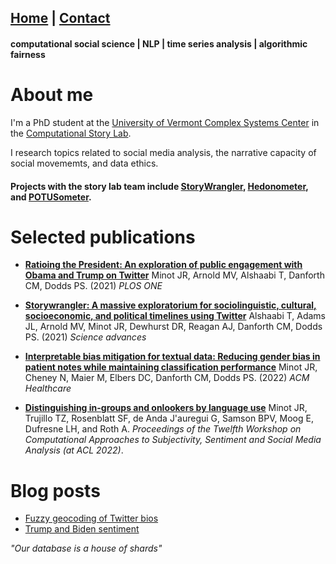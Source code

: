 ## [Home](index.md) | [Contact](contact.md)

#### computational social science | NLP | time series analysis | algorithmic fairness

# About me


I'm a PhD student at the [University of Vermont Complex Systems Center](https://twitter.com/uvmcomplexity) in the [Computational Story Lab](https://twitter.com/compstorylab).

I research topics related to social media analysis, the narrative capacity of social movememts, and data ethics.


#### Projects with the story lab team include [StoryWrangler](https://storywrangling.org), [Hedonometer](https://hedonometer.org), and [POTUSometer](http://compstorylab.org/potusometer/).

# Selected publications

- [**Ratioing the President: An exploration of public engagement with Obama and Trump on Twitter**](https://journals.plos.org/plosone/article?id=10.1371/journal.pone.0248880)
Minot JR, Arnold MV, Alshaabi T, Danforth CM, Dodds PS. (2021) _PLOS ONE_

- [**Storywrangler: A massive exploratorium for sociolinguistic, cultural, socioeconomic, and political timelines using Twitter**](https://www.science.org/doi/full/10.1126/sciadv.abe6534) 
Alshaabi T, Adams JL, Arnold MV, Minot JR, Dewhurst DR, Reagan AJ, Danforth CM, Dodds PS. (2021) _Science advances_

- [**Interpretable bias mitigation for textual data: Reducing gender bias
in patient notes while maintaining classification performance**](https://dl.acm.org/doi/pdf/10.1145/3524887) Minot JR, Cheney N, Maier M, Elbers DC, Danforth CM, Dodds PS. (2022) _ACM Healthcare_

- [**Distinguishing in-groups and onlookers by language use**](https://aclanthology.org/2022.wassa-1.15/) Minot JR, Trujillo TZ, Rosenblatt SF, de Anda J\'auregui G, Samson BPV, Moog E, Dufresne LH, and Roth A. _Proceedings of the Twelfth Workshop on Computational Approaches to Subjectivity, Sentiment and Social Media Analysis (at ACL 2022)_.



# Blog posts 
* [Fuzzy geocoding of Twitter bios](blog/post_1/post_1.md)
* [Trump and Biden sentiment](blog/post_2/post_2.md)




_"Our database is a house of shards"_
